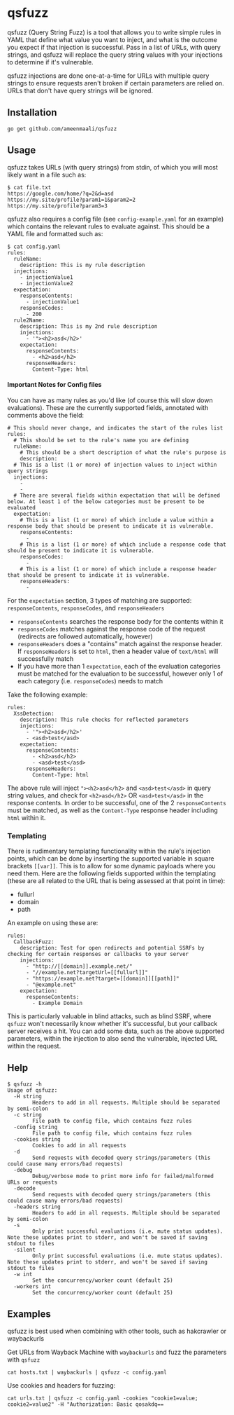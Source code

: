 # qsfuzz

qsfuzz (Query String Fuzz) is a tool that allows you to write simple rules in YAML that define what value you want to
inject, and what is the outcome you expect if that injection is successful. Pass in a list of URLs, with query strings,
and qsfuzz will replace the query string values with your injections to determine if it's vulnerable.

qsfuzz injections are done one-at-a-time for URLs with multiple query strings to ensure requests aren't broken if certain
parameters are relied on. URLs that don't have query strings will be ignored.

## Installation
```
go get github.com/ameenmaali/qsfuzz
```

## Usage
qsfuzz takes URLs (with query strings) from stdin, of which you will most likely want in a file such as:
```
$ cat file.txt
https://google.com/home/?q=2&d=asd
https://my.site/profile?param1=1&param2=2
https://my.site/profile?param3=3
```

qsfuzz also requires a config file (see `config-example.yaml` for an example) which contains the relevant rules to
evaluate against. This should be a YAML file and formatted such as:

```
$ cat config.yaml
rules:
  ruleName:
    description: This is my rule description
  injections:
    - injectionValue1
    - injectionValue2
  expectation:
    responseContents:
      - injectionValue1
    responseCodes:
      - 200
  rule2Name:
    description: This is my 2nd rule description
    injections:
      - '"><h2>asd</h2>'
    expectation:
      responseContents:
        - <h2>asd</h2>
      responseHeaders:
        Content-Type: html
```

#### Important Notes for Config files

You can have as many rules as you'd like (of course this will slow down evaluations). These are the currently supported fields,
annotated with comments above the field:

```
# This should never change, and indicates the start of the rules list
rules:
  # This should be set to the rule's name you are defining
  ruleName:
    # This should be a short description of what the rule's purpose is
    description: 
  # This is a list (1 or more) of injection values to inject within query strings
  injections:
    -
    -
  # There are several fields within expectation that will be defined below. At least 1 of the below categories must be present to be evaluated
  expectation:
    # This is a list (1 or more) of which include a value within a response body that should be present to indicate it is vulnerable.
    responseContents:
      -
    # This is a list (1 or more) of which include a response code that should be present to indicate it is vulnerable.
    responseCodes:
      -
    # This is a list (1 or more) of which include a response header that should be present to indicate it is vulnerable.
    responseHeaders:
      -
```

For the `expectation` section, 3 types of matching are supported: `responseContents`, `responseCodes`, and `responseHeaders`
  - `responseContents` searches the response body for the contents within it
  - `responseCodes` matches against the response code of the request (redirects are followed automatically, however)
  - `responseHeaders` does a "contains" match against the response header. If `responseHeaders` is set to `html`, then a header value of `text/html` will successfully match
  - If you have more than 1 `expectation`, each of the evaluation categories must be matched for the evaluation to be successful, however only 1 of each category (i.e. `responseCodes`) needs to match

Take the following example:

```
rules:
  XssDetection:
    description: This rule checks for reflected parameters
    injections:
      - '"><h2>asd</h2>'
      - <asd>test</asd>
    expectation:
      responseContents:
        - <h2>asd</h2>
        - <asd>test</asd>
      responseHeaders:
        Content-Type: html
```

The above rule will inject `"><h2>asd</h2>` and `<asd>test</asd>` in query string values, and check for `<h2>asd</h2>` OR `<asd>test</asd>` in the response contents.
In order to be successful, one of the 2 `responseContents` must be matched, as well as the `Content-Type` response header including `html` within it.

### Templating
There is rudimentary templating functionality within the rule's injection points, which can be done by inserting the supported variable in square brackets `[[var]]`. 
This is to allow for some dynamic payloads where you need them. Here are the following fields supported within the templating (these are all related to the URL that is 
being assessed at that point in time):
- fullurl
- domain
- path

An example on using these are:

```
rules:
  CallbackFuzz:
    description: Test for open redirects and potential SSRFs by checking for certain responses or callbacks to your server
    injections:
      - "http://[[domain]].example.net/"
      - "//example.net?targetUrl=[[fullurl]]"
      - "https://example.net?target=[[domain]][[path]]"
      - "@example.net"
    expectation:
      responseContents:
        - Example Domain
```

This is particularly valuable in blind attacks, such as blind SSRF, where `qsfuzz` won't necessarily know whether it's successful, but your callback server receives a hit. 
You can add some data, such as the above supported parameters, within the injection to also send the vulnerable, injected URL within the request.

## Help
```
$ qsfuzz -h
Usage of qsfuzz:
  -H string
    	Headers to add in all requests. Multiple should be separated by semi-colon
  -c string
    	File path to config file, which contains fuzz rules
  -config string
    	File path to config file, which contains fuzz rules
  -cookies string
    	Cookies to add in all requests
  -d	
        Send requests with decoded query strings/parameters (this could cause many errors/bad requests)
  -debug
    	Debug/verbose mode to print more info for failed/malformed URLs or requests
  -decode
    	Send requests with decoded query strings/parameters (this could cause many errors/bad requests)
  -headers string
    	Headers to add in all requests. Multiple should be separated by semi-colon
  -s	
        Only print successful evaluations (i.e. mute status updates). Note these updates print to stderr, and won't be saved if saving stdout to files
  -silent
    	Only print successful evaluations (i.e. mute status updates). Note these updates print to stderr, and won't be saved if saving stdout to files
  -w int
    	Set the concurrency/worker count (default 25)
  -workers int
    	Set the concurrency/worker count (default 25)
```

## Examples

qsfuzz is best used when combining with other tools, such as hakcrawler or waybackurls

Get URLs from Wayback Machine with `waybackurls` and fuzz the parameters with `qsfuzz`

`cat hosts.txt | waybackurls | qsfuzz -c config.yaml`

Use cookies and headers for fuzzing:

`cat urls.txt | qsfuzz -c config.yaml -cookies "cookie1=value; cookie2=value2" -H "Authorization: Basic qosakdq==`
